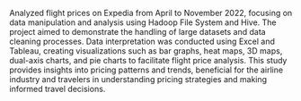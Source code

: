 Analyzed flight prices on Expedia from April to November 2022, focusing on data manipulation and analysis using Hadoop File System and Hive. The project aimed to demonstrate the handling of large datasets and data cleaning processes. Data interpretation was conducted using Excel and Tableau, creating visualizations such as bar graphs, heat maps, 3D maps, dual-axis charts, and pie charts to facilitate flight price analysis. This study provides insights into pricing patterns and trends, beneficial for the airline industry and travelers in understanding pricing strategies and making informed travel decisions.
